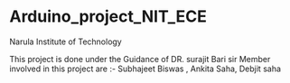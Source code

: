 # Arduino_project_NIT_ECE
Narula Institute of Technology

This project is done under the Guidance of DR. surajit Bari sir 
Member involved in this project are :- 
Subhajeet Biswas ,
Ankita Saha,
Debjit saha
